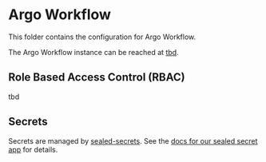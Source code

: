 # Argo Workflow

This folder contains the configuration for Argo Workflow.

The Argo Workflow instance can be reached at [tbd](https://argoworkflow.baloise.dev).

## Role Based Access Control (RBAC) 
tbd

## Secrets
Secrets are managed by [sealed-secrets](https://github.com/bitnami-labs/sealed-secrets).
See the [docs for our sealed secret app](../sealed-secrets) for details. 
